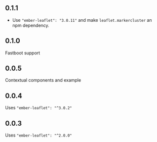 
## 0.1.1

- Use `"ember-leaflet": "3.0.11"` and make `leaflet.markercluster` an npm dependency.

## 0.1.0

Fastboot support

## 0.0.5

Contextual components and example

## 0.0.4

Uses `"ember-leaflet": "^3.0.2"`

## 0.0.3

Uses `"ember-leaflet": "^2.0.0"`
